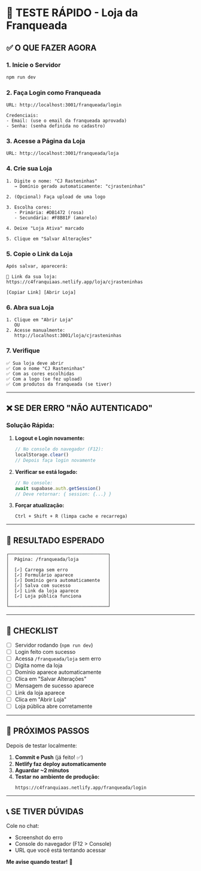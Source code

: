 # 🧪 TESTE RÁPIDO - Loja da Franqueada

## ✅ O QUE FAZER AGORA

### **1. Inicie o Servidor**
```powershell
npm run dev
```

### **2. Faça Login como Franqueada**
```
URL: http://localhost:3001/franqueada/login

Credenciais:
- Email: (use o email da franqueada aprovada)
- Senha: (senha definida no cadastro)
```

### **3. Acesse a Página da Loja**
```
URL: http://localhost:3001/franqueada/loja
```

### **4. Crie sua Loja**
```
1. Digite o nome: "CJ Rasteninhas"
   → Domínio gerado automaticamente: "cjrasteninhas"

2. (Opcional) Faça upload de uma logo

3. Escolha cores:
   - Primária: #DB1472 (rosa)
   - Secundária: #F8B81F (amarelo)

4. Deixe "Loja Ativa" marcado

5. Clique em "Salvar Alterações"
```

### **5. Copie o Link da Loja**
```
Após salvar, aparecerá:

🔗 Link da sua loja:
https://c4franquiaas.netlify.app/loja/cjrasteninhas

[Copiar Link] [Abrir Loja]
```

### **6. Abra sua Loja**
```
1. Clique em "Abrir Loja"
   OU
2. Acesse manualmente:
   http://localhost:3001/loja/cjrasteninhas
```

### **7. Verifique**
```
✅ Sua loja deve abrir
✅ Com o nome "CJ Rasteninhas"
✅ Com as cores escolhidas
✅ Com a logo (se fez upload)
✅ Com produtos da franqueada (se tiver)
```

---

## ❌ SE DER ERRO "NÃO AUTENTICADO"

### **Solução Rápida:**

1. **Logout e Login novamente:**
   ```javascript
   // No console do navegador (F12):
   localStorage.clear()
   // Depois faça login novamente
   ```

2. **Verificar se está logado:**
   ```javascript
   // No console:
   await supabase.auth.getSession()
   // Deve retornar: { session: {...} }
   ```

3. **Forçar atualização:**
   ```
   Ctrl + Shift + R (limpa cache e recarrega)
   ```

---

## 🎯 RESULTADO ESPERADO

```
┌─────────────────────────────────────┐
│  Página: /franqueada/loja           │
│                                     │
│  [✓] Carrega sem erro               │
│  [✓] Formulário aparece             │
│  [✓] Domínio gera automaticamente   │
│  [✓] Salva com sucesso              │
│  [✓] Link da loja aparece           │
│  [✓] Loja pública funciona          │
│                                     │
└─────────────────────────────────────┘
```

---

## 📝 CHECKLIST

- [ ] Servidor rodando (`npm run dev`)
- [ ] Login feito com sucesso
- [ ] Acessa `/franqueada/loja` sem erro
- [ ] Digita nome da loja
- [ ] Domínio aparece automaticamente
- [ ] Clica em "Salvar Alterações"
- [ ] Mensagem de sucesso aparece
- [ ] Link da loja aparece
- [ ] Clica em "Abrir Loja"
- [ ] Loja pública abre corretamente

---

## 🚀 PRÓXIMOS PASSOS

Depois de testar localmente:

1. **Commit e Push** (já feito! ✅)
2. **Netlify faz deploy automaticamente**
3. **Aguardar ~2 minutos**
4. **Testar no ambiente de produção:**
   ```
   https://c4franquiaas.netlify.app/franqueada/login
   ```

---

## 📞 SE TIVER DÚVIDAS

Cole no chat:
- Screenshot do erro
- Console do navegador (F12 > Console)
- URL que você está tentando acessar

**Me avise quando testar!** 🎉
